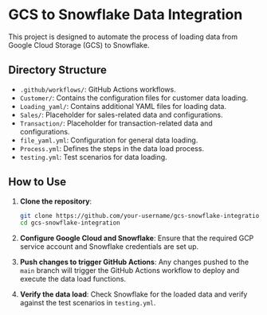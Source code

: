 # GCS to Snowflake Data Integration

This project is designed to automate the process of loading data from Google Cloud Storage (GCS) to Snowflake.

## Directory Structure
- `.github/workflows/`: GitHub Actions workflows.
- `Customer/`: Contains the configuration files for customer data loading.
- `Loading_yaml/`: Contains additional YAML files for loading data.
- `Sales/`: Placeholder for sales-related data and configurations.
- `Transaction/`: Placeholder for transaction-related data and configurations.
- `file_yaml.yml`: Configuration for general data loading.
- `Process.yml`: Defines the steps in the data load process.
- `testing.yml`: Test scenarios for data loading.

## How to Use

1. **Clone the repository**: 
    ```bash
    git clone https://github.com/your-username/gcs-snowflake-integration.git
    cd gcs-snowflake-integration
    ```

2. **Configure Google Cloud and Snowflake**:
   Ensure that the required GCP service account and Snowflake credentials are set up.

3. **Push changes to trigger GitHub Actions**:
   Any changes pushed to the `main` branch will trigger the GitHub Actions workflow to deploy and execute the data load functions.

4. **Verify the data load**:
   Check Snowflake for the loaded data and verify against the test scenarios in `testing.yml`.
